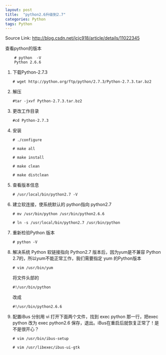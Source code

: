 ```yaml
---
layout: post
title:  "python2.6升级到2.7"
categories: Python
tags: Python
---
```


Source Link: http://blog.csdn.net/jcjc918/article/details/11022345

查看python的版本

```
    # python  -V    
    Python 2.6.6  
```

1. 下载Python-2.7.3
    
    ```
    # wget http://python.org/ftp/python/2.7.3/Python-2.7.3.tar.bz2  
    ```

2. 解压

    ```
    #tar -jxvf Python-2.7.3.tar.bz2  
    ```

3. 更改工作目录

    ```
    #cd Python-2.7.3  
    ```

4. 安装

    ```
    # ./configure  

    # make all   

    # make install  

    # make clean  

    # make distclean  
    ```

5. 查看版本信息

    ```
    # /usr/local/bin/python2.7 -V  
    ```

6. 建立软连接，使系统默认的 python指向 python2.7

    ```
    # mv /usr/bin/python /usr/bin/python2.6.6  

    # ln -s /usr/local/bin/python2.7 /usr/bin/python  
    ```

7. 重新检验Python 版本

    ```
    # python -V  
    ```


8. 解决系统 Python 软链接指向 Python2.7 版本后，因为yum是不兼容 Python 2.7的，所以yum不能正常工作，我们需要指定 yum 的Python版本

    ```
    # vim /usr/bin/yum  
    ```

    将文件头部的

    ```
    #!/usr/bin/python
    ```

    改成

    ```
    #!/usr/bin/python2.6.6
    ```

9. 配置iBus
分别用 vi 打开下面两个文件，找到 exec python 那一行，把exec python 改为 exec python2.6 保存，退出。iBus在重启后就恢复正常了！是不是很开心？

    ```
    # vim /usr/bin/ibus-setup 

    # vim /usr/libexec/ibus-ui-gtk 
    ```

